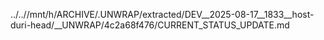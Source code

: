 ../..//mnt/h/ARCHIVE/.UNWRAP/extracted/DEV__2025-08-17__1833__host-duri-head/__UNWRAP/4c2a68f476/CURRENT_STATUS_UPDATE.md